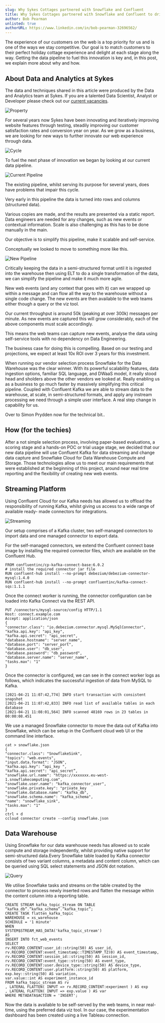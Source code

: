 ```yaml
---
slug: Why Sykes Cottages partnered with Snowflake and Confluent
title: Why Sykes Cottages partnered with Snowflake and Confluent to drive enhanced customer experience.
author: Bob Pearman
unlisted: true
authorURL: https://www.linkedin.com/in/bob-pearman-32696562/
---
```



The experience of our customers on the web is a top priority for us and is one
of the ways we stay competitive. Our goal is to match customers to their
perfect holiday cottage experience and delight at each stage along the way.
Getting the data pipeline to fuel this innovation is key and, in this post, we
explain more about why and how.

<!--truncate-->

## About Data and Analytics at Sykes

The data and techniques shared in this article were produced by the Data and Analytics team at Sykes. If you are a talented Data Scientist, Analyst or Developer please check out our [current vacancies](https://www.sykescottages.co.uk/careers/).

![Property](/img/postimages/snowflake/Property.png)


For several years now Sykes have been
innovating and iteratively improving website
features through testing, steadily improving our
customer satisfaction rates and conversion year
on year.
As we grow as a business, we are looking for new
ways to further innovate our web experience
through data.

![Cycle](/img/postimages/snowflake/cycle.jpg)

To fuel the next phase of innovation we began by looking at our current data pipeline.

![Current Pipeline](/img/postimages/snowflake/current.png)

The existing pipeline, whilst serving its
purpose for several years, does have
problems that impair this cycle.

Very early in this pipeline the data is
turned into rows and columns
(structured data).

Various copies are made, and the
results are presented via a static report.
Data engineers are needed for any
changes, such as new events or
contextual information.
Scale is also challenging as this has to
be done manually in the main.

Our objective is to simplify this pipeline, make it scalable and self-service.

Conceptually
we looked to move to something more like this.

![New Pipeline](/img/postimages/snowflake/newpipeline.png)

Critically keeping the data in a semi-structured format until it is ingested into the
warehouse then using ELT to do a single transformation of the data, we can simplify the
pipeline and make it much more agile.

New web events (and any context that goes with it) can we wrapped up within a message
and can flow all the way to the warehouse without a single code change. The new events
are then available to the web teams either though a query or the viz tool.

Our current throughput is around 50k (peaking at over 300k) messages per minute. As
new events are captured this will grow considerably, each of the above components must
scale accordingly.

This means the web teams can capture new events, analyse the data using self-service
tools with no dependency on Data Engineering.

The business case for doing this is compelling. Based on our testing and projections, we
expect at least 10x ROI over 3 years for this investment.

When running our vendor selection process Snowflake for the Data Warehouse was the clear winner. With its powerful scalability features, data ingestion options, familiar SQL language, and DWaaS model, it really stood head and sholders above the other vendors we looked at. Really enabling us as a business to go much faster by massively simplifying this critical pipeline. Coupled with Confluent Kafka we are able to stream data to the warehouse, at scale, in semi-structured formats, and apply any instream processing we need through a simple user interface. A real step change in capability for us.

Over to Simon Prydden now for the technical bit..

## How (for the techies)

After a not simple selection process, involving paper-based evaluations, a scoring stage
and a hands-on POC or trial usage stage, we decided that our new data pipeline will use
Confluent Kafka for data streaming and change data capture and Snowflake Cloud for
Data Warehouse Compute and Storage. Those technologies allow us to meet our main
requirements that were established at the beginning of this project, around near real
time reporting and the flexibility of creating new web events.

## Streaming Platform

Using Confluent Cloud for our Kafka needs has allowed us to offload the responsibility of
running Kafka, whilst giving us access to a wide range of available ready-
made connectors for integrations.

![Streaming](/img/postimages/snowflake/streaming.png)

Our setup comprises of a Kafka cluster, two self-managed connectors
to import data and one managed connector to export data.

For the self-managed connectors, we extend the Confluent connect base image by
installing the required connector files, which are available on the Confluent Hub.


```
FROM confluentinc/cp-kafka-connect-base:6.0.2
# install the required connector jar file
RUN confluent-hub install --no-prompt debezium/debezium-connector-mysql:1.4.0
RUN confluent-hub install --no-prompt confluentinc/kafka-connect-sqs:1.1.1
```

Once the connect worker is running, the connector configuration can be loaded into
Kafka Connect via the REST API.

```
PUT /connectors/mysql-source/config HTTP/1.1
Host: connect.example.com
Accept: application/json
{
"connector.class": "io.debezium.connector.mysql.MySqlConnector",
"kafka.api.key": "api_key",
"kafka.api.secret": "api_secret",
"database.hostname": "server_name",
"database.port": "server_port",
"database.user": "db_user",
"database.password": "db_password",
"database.server.name": "server_name",
"tasks.max": "1"
}
```

Once the connector is configured, we can see in the connect worker logs as follows, which
indicates the successful ingestion of data from MySQL to Kafka.

```
[2021-04-21 11:07:42,774] INFO start transaction with consistent snapshot
[2021-04-21 11:07:42,833] INFO read list of available tables in each database
[2021-04-21 11:08:01,564] INFO scanned 48169 rows in 23 tables in 00:00:08.451
```
We use a managed Snowflake connector to move the data out of Kafka into
Snowflake, which can be setup in the Confluent cloud web UI or the command
line interface.

```
cat > snowflake.json
{
"connector.class": "SnowflakeSink",
"topics": "web.events",
"input.data.format": "JSON",
"kafka.api.key": “api_key ",
"kafka.api.secret": "api_secret”,
"snowflake.url.name": "https://xxxxxxx.eu-west-1.snowflakecomputing.com",
"snowflake.user.name": "kafka_connector_user",
"snowflake.private.key": "private_key
"snowflake.database.name": "kafka_db",
"snowflake.schema.name": "kafka_schema",
"name": "snowflake_sink",
"tasks.max": "1"
}
ctrl + d
ccloud connector create --config snowflake.json
```

## Data Warehouse

Using Snowflake for our data warehouse needs has allowed us to scale compute and
storage independently, whilst providing native support for semi-structured data.Every Snowflake table loaded by Kafka connector consists of two variant columns,
a metadata and content column, which can be queried using SQL select statements and
JSON dot notation.

![Query](/img/postimages/snowflake/query.png)

We utilise Snowflake tasks and streams on the table created by the connector to process
newly inserted rows and flatten the message within the content column into a reporting
table.

```
CREATE STREAM kafka_topic_stream ON TABLE “kafka_db”.”kafka_schema”.”kafka_topic”;
CREATE TASK flatten_kafka_topic
WAREHOUSE = xs_warehouse
SCHEDULE = '1 minute'
WHEN
SYSTEM$STREAM_HAS_DATA('kafka_topic_stream')
AS
INSERT INTO fct_web_events
SELECT
rv.RECORD_CONTENT:user_id::string(50) AS user_id,
rv.RECORD_CONTENT:event_timestamp::TIMESTAMP_TZ(0) AS event_timestamp,
rv.RECORD_CONTENT:session_id::string(50) AS session_id,
rv.RECORD_CONTENT:event_type::string(50) AS event_type,
rv.RECORD_CONTENT:user.device_type::string(50) AS device_type,
rv.RECORD_CONTENT:user.platform::string(50) AS platform,
exp.key::string(50) AS variation,
var.value::int AS experiment_instance_id
FROM kafka_topic_stream AS rv
, LATERAL FLATTEN( INPUT => rv.RECORD_CONTENT:experiment ) AS exp
, LATERAL FLATTEN( INPUT => exp.value ) AS var
WHERE METADATA$ACTION = 'INSERT';
```

Now the data is available to be self-served by the web teams, in near real-time,
using the preferred data viz tool. In our case, the experimentation dashboard has been
created using a live Tableau connection.
